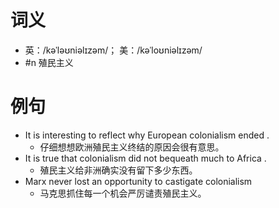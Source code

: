# 词义
- 英：/kəˈləʊniəlɪzəm/； 美：/kəˈloʊniəlɪzəm/
- #n 殖民主义
# 例句
- It is interesting to reflect why European colonialism ended .
	- 仔细想想欧洲殖民主义终结的原因会很有意思。
- It is true that colonialism did not bequeath much to Africa .
	- 殖民主义给非洲确实没有留下多少东西。
- Marx never lost an opportunity to castigate colonialism
	- 马克思抓住每一个机会严厉谴责殖民主义。
